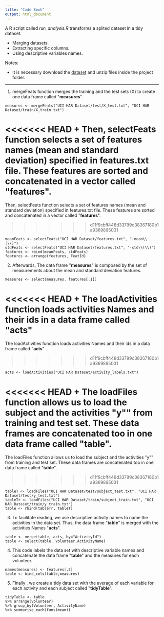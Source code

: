 ```yaml
---
title: "Code Book"
output: html_document
---
```

A R script called *run_analysis.R* transforms a splited dataset in a tidy dataset. 

* Merging datasets.
* Extracting specific columns.
* Using descriptive variables names.
    
Notes: 

- It is necessary download the [dataset](https://d396qusza40orc.cloudfront.net/getdata%2Fprojectfiles%2FUCI%20HAR%20Dataset.zip) and unzip files inside the project folder.

---

1. mergeFeats function merges the training and the test sets (X) to create one data frame called "**measures**".
```{r}
measures <- mergeFeats("UCI HAR Dataset/test/X_test.txt", "UCI HAR Dataset/train/X_train.txt")
```

<<<<<<< HEAD
	+ Then, selectFeats function selects a set of features names (mean and standard deviation) specified in features.txt file. These features are sorted and concatenated in a vector called "**features**".
=======
Then, selectFeats function selects a set of features names (mean and standard deviation) specified in features.txt file. These features are sorted and concatenated in a vector called "**features**".
>>>>>>> d11f9cbff448d33799c38367180b1a9369865031
```{r}
meanFeats <- selectFeats("UCI HAR Dataset/features.txt", "-mean\\(\\)")
stdFeats <- selectFeats("UCI HAR Dataset/features.txt", "-std\\(\\)")
features <- rbind(meanFeats, stdFeats)
features <- arrange(features, FeatId)
```

2. Afterwards, The data frame "**measures**" is composed by the set of measurements about the mean and standard deviation features. 
```{r}
measures <- select(measures, features[,1])
```

<<<<<<< HEAD
	+ The loadActivities function loads activities Names and their ids in a data frame called "**acts**"
=======
The loadActivities function loads activities Names and their ids in a data frame called "**acts**"
>>>>>>> d11f9cbff448d33799c38367180b1a9369865031
```{r}
acts <- loadActivities("UCI HAR Dataset/activity_labels.txt")
```

<<<<<<< HEAD
	+ The loadFiles function allows us to load the subject and the activities "y"" from training and test set. These data frames are concatenated too in one data frame called "**table**".
=======
The loadFiles function allows us to load the subject and the activities "y"" from training and test set. These data frames are concatenated too in one data frame called "**table**".
>>>>>>> d11f9cbff448d33799c38367180b1a9369865031
```{r}
tableT <- loadFiles("UCI HAR Dataset/test/subject_test.txt", "UCI HAR Dataset/test/y_test.txt")
tableTr <- loadFiles("UCI HAR Dataset/train/subject_train.txt", "UCI HAR Dataset/train/y_train.txt")
table <- rbind(tableTr, tableT)
```
3. To facilitate reading, we use descriptive activity names to name the activities in the data set. Thus, the data frame "**table**" is merged with the activities Names "**acts**".
```{r}
table <- merge(table, acts, by="ActivityId") 
table <- select(table, Volunteer,ActivityName)
```

4. This code labels the data set with descriptive variable names and concatenate the data frame "**table**" and the measures for each volunteer. 
```{r}
names(measures) <- features[,2] 
table <- bind_cols(table,measures)
```

5. Finally , we create a tidy data set with the average of each variable for each activity and each subject called "**tidyTable**".
```{r}
tidyTable <- table 
%>% arrange(Volunteer) 
%>% group_by(Volunteer, ActivityName) 
%>% summarise_each(funs(mean))
```
